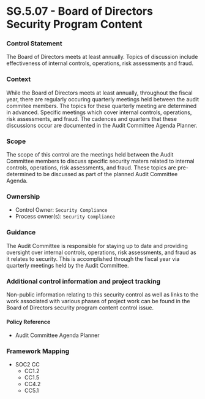 # SG.5.07 - Board of Directors Security Program Content



### Control Statement

The Board of Directors meets at least annually. Topics of discussion include effectiveness of internal controls, operations, risk assessments and fraud.

###  Context

While the Board of Directors meets at least annually, throughout the fiscal year, there are regularly occuring quarterly meetings held between the audit commitee members. The topics for these quarterly meeting are determined in advanced. Specific meetings which cover internal controls, operations, risk assessments, and fraud. The cadences and quarters that these discussions occur are documented in the Audit Committee Agenda Planner.

###  Scope

The scope of this control are the meetings held between the Audit Committee members to discuss specific security maters related to internal controls, operations, risk assessments, and fraud. These topics are pre-determined to be discussed as part of the planned Audit Committee Agenda.

###  Ownership

* Control Owner: `Security Compliance`
* Process owner\(s\): `Security Compliance`

###  Guidance

The Audit Committee is responsible for staying up to date and providing oversight over internal controls, operations, risk assessments, and fraud as it relates to security. This is accomplished through the fiscal year via quarterly meetings held by the Audit Committee.

###  Additional control information and project tracking

Non-public information relating to this security control as well as links to the work associated with various phases of project work can be found in the Board of Directors security program content control issue.

####  Policy Reference

* Audit Committee Agenda Planner

###  Framework Mapping

* SOC2 CC
  * CC1.2
  * CC1.5
  * CC4.2
  * CC5.1

